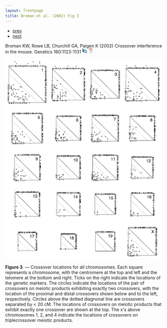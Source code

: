 ```yaml
---
layout: frontpage
title: Broman et al. (2002) Fig 3
---
```


<div class="navbar">
  <div class="navbar-inner">
      <ul class="nav">
          <li><a href="xchr_fig2.html">prev</a></li>
          <li><a href="geneticmaps_fig3.html">next</a></li>
      </ul>
  </div>
</div>

Broman KW, Rowe LB, Churchill GA, Paigen K (2002) Crossover
interference in the mouse.  Genetics 160:1123-1131
[![PubMed](../icons16/pubmed-icon.png)](https://www.ncbi.nlm.nih.gov/pubmed/11901128)
[![pdf (165k)](../icons16/pdf-icon.png)](https://www.genetics.org/content/genetics/160/3/1123.full.pdf)

![Broman et al. (2002) Fig 3](../bigpublpics/mousebc_fig3_lg.png)

**Figure 3**. &mdash; Crossover locations for all chromosomes.  Each square
represents a chromosome, with the centromere at the top and left and
the telomere at the bottom and right. Ticks on the right indicate the
locations of the genetic markers.  The circles indicate the locations
of the pair of crossovers on meiotic products exhibiting exactly two
crossovers, with the location of the proximal and distal crossovers
shown below and to the left, respectively. Circles above the dotted
diagnonal line are crossovers separated by < 20 cM. The locations of
crossovers on meiotic products that exhibit exactly one crossover are
shown at the top. The x's above chromosomes 1, 2, and 4 indicate the
locations of crossovers on triplecrossover meiotic products.
